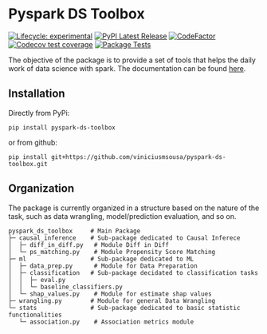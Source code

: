 # Pyspark DS Toolbox

<!-- badges: start -->
[![Lifecycle:
experimental](https://img.shields.io/badge/lifecycle-experimental-orange.svg)](https://lifecycle.r-lib.org/articles/stages.html#experimental)
[![PyPI Latest Release](https://img.shields.io/pypi/v/pyspark-ds-toolbox.svg)](https://pypi.org/project/pyspark-ds-toolbox/)
[![CodeFactor](https://www.codefactor.io/repository/github/viniciusmsousa/pyspark-ds-toolbox/badge)](https://www.codefactor.io/repository/github/viniciusmsousa/pyspark-ds-toolbox)
[![Codecov test coverage](https://codecov.io/gh/viniciusmsousa/pyspark-ds-toolbox/branch/main/graph/badge.svg)](https://codecov.io/gh/viniciusmsousa/pyspark-ds-toolbox?branch=main)
[![Package Tests](https://github.com/viniciusmsousa/pyspark-ds-toolbox/actions/workflows/package-tests.yml/badge.svg)](https://github.com/viniciusmsousa/pyspark-ds-toolbox/actions)
<!-- badges: end -->


The objective of the package is to provide a set of tools that helps the daily work of data science with spark. The documentation can be found [here](https://viniciusmsousa.github.io/pyspark-ds-toolbox/index.html).


## Installation

Directly from PyPi:
```
pip install pyspark-ds-toolbox
```

or from github:
```
pip install git+https://github.com/viniciusmsousa/pyspark-ds-toolbox.git
```

## Organization

The package is currently organized in a structure based on the nature of the task, such as data wrangling, model/prediction evaluation, and so on.

```
pyspark_ds_toolbox     # Main Package
├─ causal_inference    # Sub-package dedicated to Causal Inferece
│  ├─ diff_in_diff.py   # Module Diff in Diff
│  └─ ps_matching.py    # Module Propensity Score Matching
├─ ml                  # Sub-package dedicated to ML
│  ├─ data_prep.py      # Module for Data Preparation
│  ├─ classification   # Sub-package decidated to classification tasks
│  │  ├─ eval.py
│  │  └─ baseline_classifiers.py 
│  └─ shap_values.py    # Module for estimate shap values
├─ wrangling.py        # Module for general Data Wrangling
└─ stats               # Sub-package dedicated to basic statistic functionalities
   └─ association.py    # Association metrics module
```

